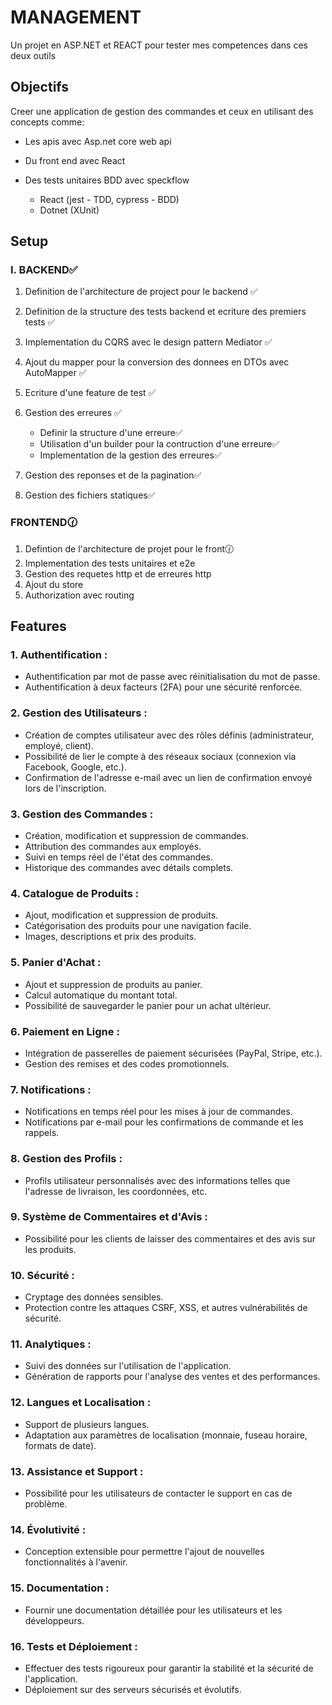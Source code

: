 # MANAGEMENT

Un projet en ASP.NET et REACT pour tester mes competences dans ces deux outils

## Objectifs

Creer une application de gestion des commandes et ceux en utilisant des concepts comme:

- Les apis avec Asp.net core web api
- Du front end avec React
- Des tests unitaires BDD avec speckflow

  - React (jest - TDD, cypress - BDD)
  - Dotnet (XUnit)

## Setup

### I. BACKEND✅

1. Definition de l'architecture de project pour le backend ✅
2. Definition de la structure des tests backend et ecriture des premiers tests ✅
3. Implementation du CQRS avec le design pattern Mediator ✅
4. Ajout du mapper pour la conversion des donnees en DTOs avec AutoMapper ✅
5. Ecriture d'une feature de test ✅
6. Gestion des erreures ✅

    - Definir la structure d'une erreure✅
    - Utilisation d'un builder pour la contruction d'une erreure✅
    - Implementation de la gestion des erreures✅
7. Gestion des reponses et de la pagination✅
8. Gestion des fichiers statiques✅

### FRONTEND🕜

1. Defintion de l'architecture de projet pour le front🕜
2. Implementation des tests unitaires et e2e
3. Gestion des requetes http et de erreures http
4. Ajout du store
5. Authorization avec routing

## Features

### 1. **Authentification :**

- Authentification par mot de passe avec réinitialisation du mot de passe.
- Authentification à deux facteurs (2FA) pour une sécurité renforcée.

### 2. **Gestion des Utilisateurs :**

- Création de comptes utilisateur avec des rôles définis (administrateur, employé, client).
- Possibilité de lier le compte à des réseaux sociaux (connexion via Facebook, Google, etc.).
- Confirmation de l'adresse e-mail avec un lien de confirmation envoyé lors de l'inscription.

### 3. **Gestion des Commandes :**

- Création, modification et suppression de commandes.
- Attribution des commandes aux employés.
- Suivi en temps réel de l'état des commandes.
- Historique des commandes avec détails complets.

### 4. **Catalogue de Produits :**

- Ajout, modification et suppression de produits.
- Catégorisation des produits pour une navigation facile.
- Images, descriptions et prix des produits.

### 5. **Panier d'Achat :**

- Ajout et suppression de produits au panier.
- Calcul automatique du montant total.
- Possibilité de sauvegarder le panier pour un achat ultérieur.

### 6. **Paiement en Ligne :**

- Intégration de passerelles de paiement sécurisées (PayPal, Stripe, etc.).
- Gestion des remises et des codes promotionnels.

### 7. **Notifications :**

- Notifications en temps réel pour les mises à jour de commandes.
- Notifications par e-mail pour les confirmations de commande et les rappels.

### 8. **Gestion des Profils :**

- Profils utilisateur personnalisés avec des informations telles que l'adresse de livraison, les coordonnées, etc.

### 9. **Système de Commentaires et d'Avis :**

- Possibilité pour les clients de laisser des commentaires et des avis sur les produits.

### 10. **Sécurité :**

- Cryptage des données sensibles.
- Protection contre les attaques CSRF, XSS, et autres vulnérabilités de sécurité.

### 11. **Analytiques :**

- Suivi des données sur l'utilisation de l'application.
- Génération de rapports pour l'analyse des ventes et des performances.

### 12. **Langues et Localisation :**

- Support de plusieurs langues.
- Adaptation aux paramètres de localisation (monnaie, fuseau horaire, formats de date).

### 13. **Assistance et Support :**

- Possibilité pour les utilisateurs de contacter le support en cas de problème.

### 14. **Évolutivité :**

- Conception extensible pour permettre l'ajout de nouvelles fonctionnalités à l'avenir.

### 15. **Documentation :**

- Fournir une documentation détaillée pour les utilisateurs et les développeurs.

### 16. **Tests et Déploiement :**

- Effectuer des tests rigoureux pour garantir la stabilité et la sécurité de l'application.
- Déploiement sur des serveurs sécurisés et évolutifs.
